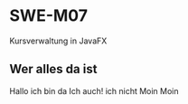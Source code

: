 # SWE-M07
Kursverwaltung in JavaFX 
## Wer alles da ist
Hallo ich bin da
Ich auch!
ich nicht
Moin Moin
